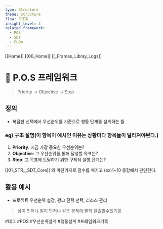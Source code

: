 ```yaml
---
type: Structure
theme: Structure
flow: 구조화
insight_level: 3
related_framework:
  - POS
  - SDT
  - FLOW
---
```


[[Home]]
[[00_Home]]
[[_Frames_Libray_Logs]]

# 🎯 P.O.S 프레임워크

> Priority → Objective → Step

## 정의
- 복잡한 선택에서 우선순위를 기준으로 행동 단계를 설계하는 틀

### eg) 구조 설명(이 항목이 예시인 이유는 상황마다 항목들이 달라져야된다.)
1. **Priority**: 지금 가장 중요한 우선순위는?
2. **Objective**: 그 우선순위를 통해 달성할 목표는?
3. **Step**: 그 목표에 도달하기 위한 구체적 실행 단계는?

[[01_STR__SDT_Core]] 와 마찬가지로 점수를 매기고 (ex)1~10
종합해서 판단한다.
## 활용 예시
- 프로젝트 우선순위 설정, 광고 전략 선택, 리소스 관리

> 닭이 먼저냐 알이 먼저냐 같은 문제에 빨리 탈출할수있기를

#태그 #POS #우선순위설계 #행동설계 #프레임워크기록